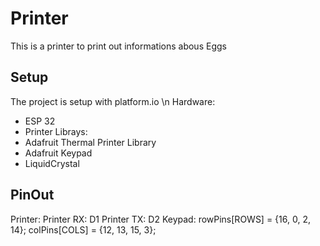 # Printer
This is a printer to print out informations abous Eggs

## Setup
The project is setup with platform.io \n
Hardware:
- ESP 32
- Printer
Librays:
- Adafruit Thermal Printer Library
- Adafruit Keypad
- LiquidCrystal

## PinOut
Printer:
Printer RX: D1
Printer TX: D2
Keypad:
rowPins[ROWS] = {16, 0, 2, 14};
colPins[COLS] = {12, 13, 15, 3};